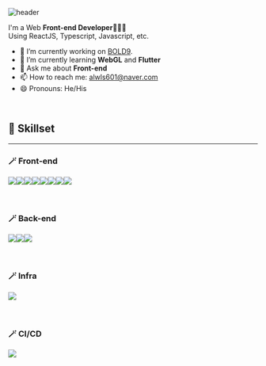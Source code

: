 ![header](https://capsule-render.vercel.app/api?type=waving&color=0:9CF6FB,100:4A5FC1&height=300&section=header&text=Welcome%20to%20Honground👋&fontSize=56&fontColor=ffffff)

I'm a Web **Front-end Developer**👨🏻‍💻
<br/>
Using ReactJS, Typescript, Javascript, etc.

- 🔭 I’m currently working on [BOLD9](https://github.com/bold-9).
- 🌱 I’m currently learning **WebGL** and **Flutter**
- 💬 Ask me about **Front-end**
- 📫 How to reach me: alwls601@naver.com
- 😄 Pronouns: He/His

<br/>

## 🔨 Skillset

---

<article>
    <h3>🪄 Front-end</h3>
    <ul style="padding:0; display:flex;">
        <li style="list-style:none;">
            <img src="https://img.shields.io/badge/React-61DAFB?style=for-the-badge&logo=React&logoColor=white"> 
        </li>
        <li style="list-style:none;">
            <img src="https://img.shields.io/badge/Javascript-F7DF1E?style=for-the-badge&logo=JavaScript&logoColor=white">
        </li> 
        <li style="list-style:none;">
            <img src="https://img.shields.io/badge/TypeScript-3178C6?style=for-the-badge&logo=TypeScript&logoColor=white">
        </li> 
        <li style="list-style:none;">
            <img src="https://img.shields.io/badge/CSS-1572B6?style=for-the-badge&logo=CSS3&logoColor=white">
        </li> 
        <li style="list-style:none;">
            <img src="https://img.shields.io/badge/SVG-FFB13B?style=for-the-badge&logo=SVG&logoColor=white">
        </li> 
        <li style="list-style:none;">
            <img src="https://img.shields.io/badge/HTML-E34F26?style=for-the-badge&logo=HTML5&logoColor=white">
        </li> 
        <li style="list-style:none;">
            <img src="https://img.shields.io/badge/GraphQL-E10098?style=for-the-badge&logo=GraphQL&logoColor=white">
        </li> 
        <li style="list-style:none;">
            <img src="https://img.shields.io/badge/Apollo Client-6236FF?style=for-the-badge&logo=Apollo GraphQL&logoColor=white">
        </li> 
    </ul>
</article>
<br/>
<article>
    <h3>🪄 Back-end</h3>
    <ul style="padding:0; display:flex;">
        <li style="list-style:none;">
            <img src="https://img.shields.io/badge/NodeJS-339933?style=for-the-badge&logo=nodedotjs&logoColor=white"> 
        </li>
        <li style="list-style:none;">
            <img src="https://img.shields.io/badge/MySQL-4479A1?style=for-the-badge&logo=JavaScript&logoColor=white">
        </li> 
        <li style="list-style:none;">
            <img src="https://img.shields.io/badge/TypeScript-3178C6?style=for-the-badge&logo=TypeScript&logoColor=white">
        </li> 
    </ul>
</article>
<br/>
<article>
    <h3>🪄 Infra</h3>
    <ul style="padding:0; display:flex;">
        <li style="list-style:none;">
            <img src="https://img.shields.io/badge/Google Cloud-4285F4?style=for-the-badge&logo=googlecloud&logoColor=white"> 
        </li>
    </ul>
</article>
<br/>
<article>
    <h3>🪄 CI/CD</h3>
    <ul style="padding:0; display:flex;">
        <li style="list-style:none;">
            <img src="https://img.shields.io/badge/Github Actions-181717?style=for-the-badge&logo=githubactions&logoColor=white"> 
        </li>
    </ul>
</article>
